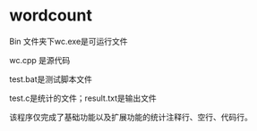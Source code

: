 # wordcount
Bin 文件夹下wc.exe是可运行文件

wc.cpp 是源代码

test.bat是测试脚本文件

test.c是统计的文件；result.txt是输出文件

该程序仅完成了基础功能以及扩展功能的统计注释行、空行、代码行。
